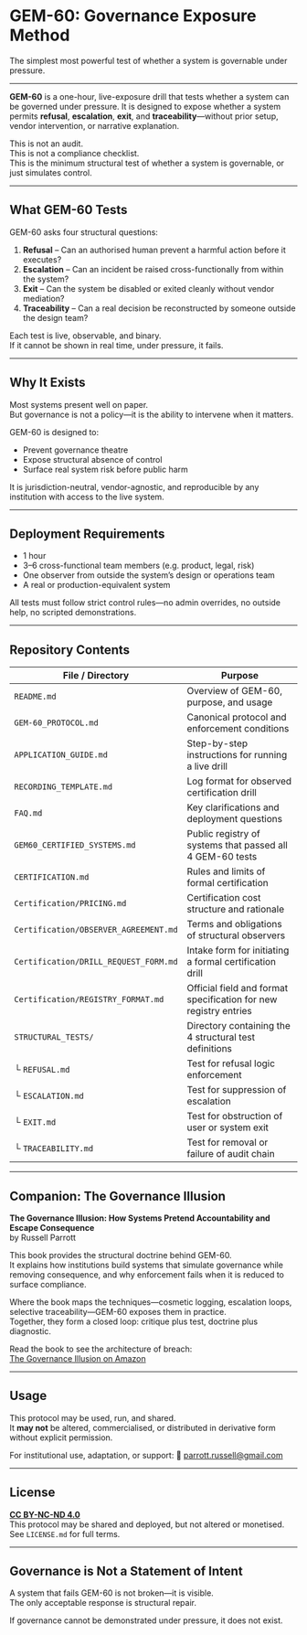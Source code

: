# GEM-60: Governance Exposure Method


The simplest most powerful test of whether a system is governable under pressure.

---

**GEM-60** is a one-hour, live-exposure drill that tests whether a system can be governed under pressure. It is designed to expose whether a system permits **refusal**, **escalation**, **exit**, and **traceability**—without prior setup, vendor intervention, or narrative explanation.

This is not an audit.  
This is not a compliance checklist.  
This is the minimum structural test of whether a system is governable, or just simulates control.

---

## What GEM-60 Tests

GEM-60 asks four structural questions:

1. **Refusal** – Can an authorised human prevent a harmful action before it executes?
2. **Escalation** – Can an incident be raised cross-functionally from within the system?
3. **Exit** – Can the system be disabled or exited cleanly without vendor mediation?
4. **Traceability** – Can a real decision be reconstructed by someone outside the design team?

Each test is live, observable, and binary.  
If it cannot be shown in real time, under pressure, it fails.

---

## Why It Exists

Most systems present well on paper.  
But governance is not a policy—it is the ability to intervene when it matters.

GEM-60 is designed to:

- Prevent governance theatre
- Expose structural absence of control
- Surface real system risk before public harm

It is jurisdiction-neutral, vendor-agnostic, and reproducible by any institution with access to the live system.

---

## Deployment Requirements

- 1 hour
- 3–6 cross-functional team members (e.g. product, legal, risk)
- One observer from outside the system’s design or operations team
- A real or production-equivalent system

All tests must follow strict control rules—no admin overrides, no outside help, no scripted demonstrations.

---

## Repository Contents

| File / Directory             | Purpose                                                          |
| ---------------------------- | ---------------------------------------------------------------- |
| `README.md`                  | Overview of GEM-60, purpose, and usage                           |
| `GEM-60_PROTOCOL.md`         | Canonical protocol and enforcement conditions                    |
| `APPLICATION_GUIDE.md`       | Step-by-step instructions for running a live drill               |
| `RECORDING_TEMPLATE.md`      | Log format for observed certification drill                      |
| `FAQ.md`                     | Key clarifications and deployment questions                      |
| `GEM60_CERTIFIED_SYSTEMS.md` | Public registry of systems that passed all 4 GEM-60 tests        |
| `CERTIFICATION.md`           | Rules and limits of formal certification                         |
| `Certification/PRICING.md`   | Certification cost structure and rationale                       |
| `Certification/OBSERVER_AGREEMENT.md` | Terms and obligations of structural observers                    |
| `Certification/DRILL_REQUEST_FORM.md` | Intake form for initiating a formal certification drill          |
| `Certification/REGISTRY_FORMAT.md` | Official field and format specification for new registry entries |
| `STRUCTURAL_TESTS/`          | Directory containing the 4 structural test definitions           |
| └ `REFUSAL.md`               | Test for refusal logic enforcement                               |
| └ `ESCALATION.md`            | Test for suppression of escalation                               |
| └ `EXIT.md`                  | Test for obstruction of user or system exit                      |
| └ `TRACEABILITY.md`          | Test for removal or failure of audit chain                       |

---

## Companion: The Governance Illusion

**The Governance Illusion: How Systems Pretend Accountability and Escape Consequence**  
by Russell Parrott  

This book provides the structural doctrine behind GEM-60.  
It explains how institutions build systems that simulate governance while removing consequence, and why enforcement fails when it is reduced to surface compliance.

Where the book maps the techniques—cosmetic logging, escalation loops, selective traceability—GEM-60 exposes them in practice.  
Together, they form a closed loop: critique plus test, doctrine plus diagnostic.

Read the book to see the architecture of breach:  
[The Governance Illusion on Amazon](https://www.amazon.com/dp/B0FRZXPGT4)

---

## Usage

This protocol may be used, run, and shared.  
It **may not** be altered, commercialised, or distributed in derivative form without explicit permission.

For institutional use, adaptation, or support:
📩 parrott.russell@gmail.com

---

## License

**[CC BY-NC-ND 4.0](https://creativecommons.org/licenses/by-nc-nd/4.0/)**  
This protocol may be shared and deployed, but not altered or monetised. See `LICENSE.md` for full terms.

---

## Governance is Not a Statement of Intent

A system that fails GEM-60 is not broken—it is visible.  
The only acceptable response is structural repair.

If governance cannot be demonstrated under pressure, it does not exist.
